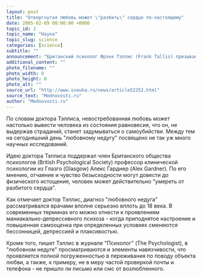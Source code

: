 ```yaml
---
layout: post
title: "Отвергнутая любовь может \"разбить\" сердце по-настоящему"
date: 2005-02-09 00:00:00 +0000
topic_id: 2
topic_name: "Наука"
topic_slug: science
categories: [science]
subtitle: ""
announcement: "Британский психолог Фрэнк Тэллис (Frank Tallis) призывает научно-медицинский мир серьезнее отнестись к так называемому \"любовному недугу\", сообщает BBC News. По мнению ученого, это состояние может принести не только психологические, но и физические страдания, и потому должно получить статус официального диагноза."
additional_content: ""
photo_filename: ""
photo_width: 0
photo_height: 0
photo_alt: ""
source_url: "http://www.inauka.ru/news/article52252.html"
source_text: "Mednovosti.ru"
author: "Mednovosti.ru"
---
```

По словам доктора Тэллиса, невостребованная любовь может настолько вывести человека из состояния равновесия, что он, не выдержав страданий, станет задумываться о самоубийстве. Между тем на сегодняшний день "любовному недугу" посвящено не так уж много научных исследований.

Идею доктора Тэллиса поддержал член Британского общества психологов (British Psychological Society) профессор клинической психологии из Глазго (Glasgow) Алекс Гарднер (Alex Gardner). По его мнению, отчаяние и чувство безысходности могут довести до физического истощения, человек может действительно "умереть от разбитого сердца".

Как отмечает доктор Тэллис, диагноз "любовного недуга" рассматривался врачами вполне серьезно вплоть до 18 века. В современных терминах его можно отнести к проявлениям маниакально-депрессивного психоза - когда приподнятое настроение и повышенная самооценка при определенных условиях сменяются бессонницей, депрессией и плаксивостью.

Кроме того, пишет Тэллис в журнале "Психолог" (The Psychologist), в "любовном недуге" просматриваются и элементы навязчивости, что проявляется полной погруженностью в переживания по поводу объекта любви, а также, к примеру, не в меру частой проверкой почты и телефона - не пришло ли письмо или смс от возлюбленного.
